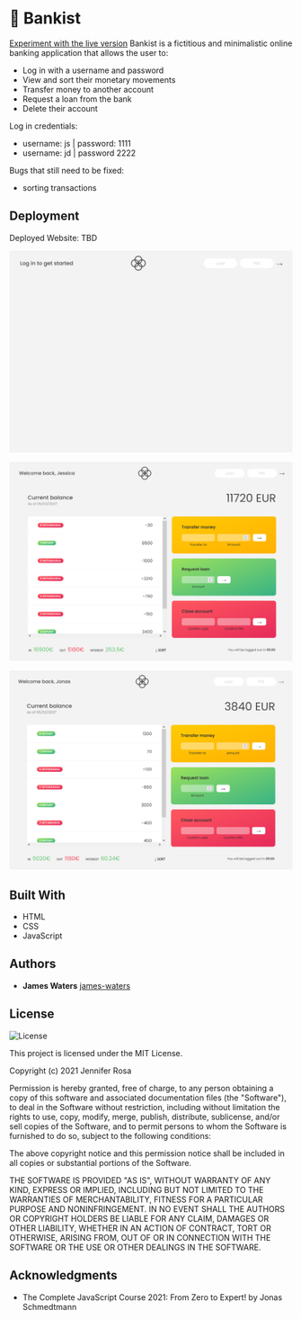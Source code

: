 # 💸 Bankist
[Experiment with the live version](https://waters1993.github.io/javascript-bankist/)
Bankist is a fictitious and minimalistic online banking application that allows the user to:

- Log in with a username and password
- View and sort their monetary movements
- Transfer money to another account
- Request a loan from the bank
- Delete their account

Log in credentials:

- username: js | password: 1111
- username: jd | password 2222

Bugs that still need to be fixed:

- sorting transactions

## Deployment

Deployed Website: TBD

![demo](./images/login.PNG)

![demo1](./images/login1.PNG)

![demo2](./images/login2.PNG)

## Built With

- HTML
- CSS
- JavaScript

## Authors

- **James Waters**
  [james-waters](https://www.james-waters.com/)

## License

![License](https://img.shields.io/badge/license-MIT%20License-blue.svg)

This project is licensed under the MIT License.

Copyright (c) 2021 Jennifer Rosa

Permission is hereby granted, free of charge, to any person obtaining a copy
of this software and associated documentation files (the "Software"), to deal
in the Software without restriction, including without limitation the rights
to use, copy, modify, merge, publish, distribute, sublicense, and/or sell
copies of the Software, and to permit persons to whom the Software is
furnished to do so, subject to the following conditions:

The above copyright notice and this permission notice shall be included in all
copies or substantial portions of the Software.

THE SOFTWARE IS PROVIDED "AS IS", WITHOUT WARRANTY OF ANY KIND, EXPRESS OR
IMPLIED, INCLUDING BUT NOT LIMITED TO THE WARRANTIES OF MERCHANTABILITY,
FITNESS FOR A PARTICULAR PURPOSE AND NONINFRINGEMENT. IN NO EVENT SHALL THE
AUTHORS OR COPYRIGHT HOLDERS BE LIABLE FOR ANY CLAIM, DAMAGES OR OTHER
LIABILITY, WHETHER IN AN ACTION OF CONTRACT, TORT OR OTHERWISE, ARISING FROM,
OUT OF OR IN CONNECTION WITH THE SOFTWARE OR THE USE OR OTHER DEALINGS IN THE
SOFTWARE.

## Acknowledgments

- The Complete JavaScript Course 2021: From Zero to Expert! by Jonas Schmedtmann
